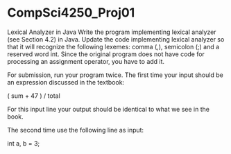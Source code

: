 # CompSci4250_Proj01
Lexical Analyzer in Java
Write the program implementing lexical analyzer (see Section 4.2) in Java. Update the code implementing lexical analyzer  so that it will recognize the following lexemes: comma (,), semicolon (;) and a reserved word int. 
Since the original program does not have code for processing an assignment operator, you have to add it.

For submission, run your program twice. The first time your input should be an expression discussed in the textbook:

( sum + 47 ) / total

For this input line your output should be identical to what we see in the book.

The second time use the following line as input:   

int a, b = 3;
